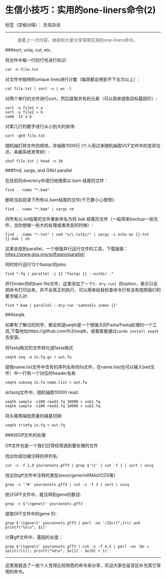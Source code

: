 #  生信小技巧：实用的one-liners命令(2)

标签（空格分隔）： 生信杂谈

---

> 接着上一次内容，继续和大家分享常用实用的one-liners命令。

###sort, uniq, cut, etc.

将文件中每一行的行号进行标识:

```
cat -n file.txt
```

对文件中独特的unique lines进行计数（每周都会用到不下五次以上）:
```
cat file.txt | sort -u | wc -l
```

对两个单行的文件进行sort，然后提取共有的元素（可以用来提取目标基因ID）:

```
sort -u file1 > a
sort -u file2 > b
comm -12 a b
```
对第几行的数字进行从小到大的排序:

```
sort -gk9 file.txt
```

随机抽打碎文件的顺序。并抽取1000行 (个人用过来随机抽取VCF文件中的变异位点，来画系统发育树）:
```
shuf file.txt | head -n 10
```


###find, xargs, and GNU parallel

在目前的directory中递归地搜索以.bam 结尾的文件：

```
find . -name "*.bam"
```

删除当前目录下所有以.bam结尾的文件(千万要小心使用):
```
find . -name "*.bam" | xargs rm
```



将所有以.txt结尾的文件重新命名为将.bak 结尾的文件（一般用来backup一些文件，当你想做一些大的处理或者改变的时候）:

```
find . -name "*.txt" | sed "s/\.txt$//" | xargs -i echo mv {}.txt {}.bak | sh
```

这里会提到parallel，一个很强并行运行文件的工具，下载链接：https://www.gnu.org/software/parallel/

同时并行运行12个fastqc的jobs:

```
find *.fq | parallel -j 12 "fastqc {} --outdir ."
```


并行index你的bam file文件，这里添加了一个(`--dry-run`）的option，表示只会把命令打印出来，并不会真正的执行，可以用来给我检查命令行有没有按照我们的要求输入对:

```
find *.bam | parallel --dry-run 'samtools index {}'
```

###seqtk

如果有了解过的同学，都会知道seqtk是一个很强大的Fasta/Fastq处理的一个工具,下载地址https://github.com/lh3/seqtk，或者直接通过`conda install seqtk`去安装。

将fastq格式的文件转化成fasta格式
```
seqtk seq -a in.fq.gz > out.fa
```
提取name.list文件中含有的序列名称的fa文件，在name.list(也可以输入bed文件）中一行有一个对应的header名称

```
seqtk subseq in.fa name.list > out.fa
```

从fastq文件中，随机抽取10000 read:
```
seqtk sample -s100 read1.fq 10000 > sub1.fq
seqtk sample -s100 read2.fq 10000 > sub2.fq
```
将头尾两端低质量的碱基切掉:
```
seqtk trimfq in.fq > out.fq
```

###对Gff文件的处理

Gff文件也是一个我们日常经常遇到要处理的文件

找出你成功被注释的序列名:
```
cut -s -f 1,9 yourannots.gff3 | grep $'\t' | cut -f 1 | sort | uniq
```

找出你gff文件中注释的类型(exon/gene/mRNAd/CDS等）

```
grep -v '^#' yourannots.gff3 | cut -s -f 3 | sort | uniq
```

统计GFF文件中，能注释到gene的数目:
```
grep -c $'\tgene\t' yourannots.gff3
```

提取GFF文件中的gene ID:
```
grep $'\tgene\t' yourannots.gff3 | perl -ne '/ID=([^;]+)/ and printf("%s\n", $1)'
```



计算gff文件中，基因的长度：

```
grep $'\tgene\t' yourannots.gff3 | cut -s -f 4,5 | perl -ne '@v = split(/\t/); printf("%d\n", $v[1] - $v[0] + 1)'
```


----------
这里我就选了一些个人觉得比较熟悉的命令来分享，欢迎大家在留言区补充其它常用的命令。




